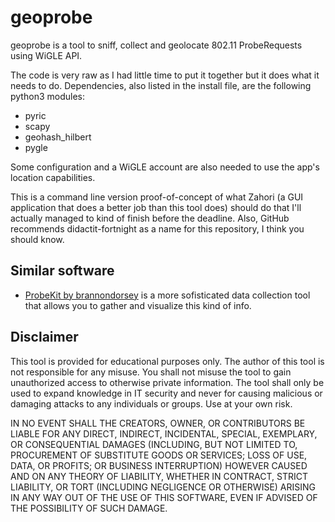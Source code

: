 # geoprobe
geoprobe is a tool to sniff, collect and geolocate 802.11 ProbeRequests using WiGLE API.

The code is very raw as I had little time to put it together but it does what it needs to do.
Dependencies, also listed in the install file, are the following python3 modules:
* pyric
* scapy
* geohash_hilbert
* pygle

Some configuration and a WiGLE account are also needed to use the app's location capabilities.

This is a command line version proof-of-concept of what Zahori (a GUI application that does a better job than this tool does) should do that I'll actually managed to kind of finish before the deadline. Also, GitHub recommends didactit-fortnight as a name for this repository, I think you should know.

## Similar software
* [ProbeKit by brannondorsey](https://github.com/brannondorsey/ProbeKit) is a more sofisticated data collection tool that allows you to gather and visualize this kind of info.

## Disclaimer
This tool is provided for educational purposes only. The author of this tool is not responsible for any misuse. You shall not misuse the tool to gain unauthorized access to otherwise private information. The tool shall only be used to expand knowledge in IT security and never for causing malicious or damaging attacks to any individuals or groups. Use at your own risk.

IN NO EVENT SHALL THE CREATORS, OWNER, OR CONTRIBUTORS BE LIABLE FOR ANY DIRECT, INDIRECT, INCIDENTAL, SPECIAL, EXEMPLARY, OR CONSEQUENTIAL DAMAGES (INCLUDING, BUT NOT LIMITED TO, PROCUREMENT OF SUBSTITUTE GOODS OR SERVICES; LOSS OF USE, DATA, OR PROFITS; OR BUSINESS INTERRUPTION) HOWEVER CAUSED AND ON ANY THEORY OF LIABILITY, WHETHER IN CONTRACT, STRICT LIABILITY, OR TORT (INCLUDING NEGLIGENCE OR OTHERWISE) ARISING IN ANY WAY OUT OF THE USE OF THIS SOFTWARE, EVEN IF ADVISED OF THE POSSIBILITY OF SUCH DAMAGE. 
